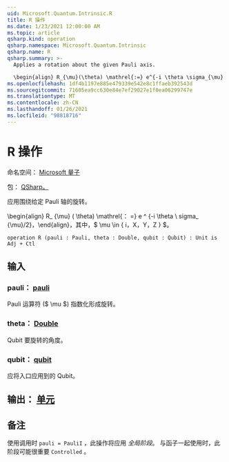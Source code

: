 ```yaml
---
uid: Microsoft.Quantum.Intrinsic.R
title: R 操作
ms.date: 1/23/2021 12:00:00 AM
ms.topic: article
qsharp.kind: operation
qsharp.namespace: Microsoft.Quantum.Intrinsic
qsharp.name: R
qsharp.summary: >-
  Applies a rotation about the given Pauli axis.

  \begin{align} R_{\mu}(\theta) \mathrel{:=} e^{-i \theta \sigma_{\mu} / 2}, \end{align} where $\mu \in \{I, X, Y, Z\}$.
ms.openlocfilehash: 1df4b1197e885e479339e542e8c1ffaeb392543d
ms.sourcegitcommit: 71605ea9cc630e84e7ef29027e1f0ea06299747e
ms.translationtype: MT
ms.contentlocale: zh-CN
ms.lasthandoff: 01/26/2021
ms.locfileid: "98818716"
---
```

# <a name="r-operation"></a>R 操作

命名空间： [Microsoft 量子](xref:Microsoft.Quantum.Intrinsic)

包： [QSharp。](https://nuget.org/packages/Microsoft.Quantum.QSharp.Core)


应用围绕给定 Pauli 轴的旋转。

\begin{align} R_ {\mu} ( \theta) \mathrel{： =} e ^ {-i \theta \ sigma_ {\mu}/2}，\end{align}，其中，$ \mu \in \{ i，X，Y，Z \} $。

```qsharp
operation R (pauli : Pauli, theta : Double, qubit : Qubit) : Unit is Adj + Ctl
```


## <a name="input"></a>输入

### <a name="pauli--pauli"></a>pauli： [pauli](xref:microsoft.quantum.lang-ref.pauli)

Pauli 运算符 ($ \mu $) 指数化形成旋转。


### <a name="theta--double"></a>theta： [Double](xref:microsoft.quantum.lang-ref.double)

Qubit 要旋转的角度。


### <a name="qubit--qubit"></a>qubit： [qubit](xref:microsoft.quantum.lang-ref.qubit)

应将入口应用到的 Qubit。



## <a name="output--unit"></a>输出： [单元](xref:microsoft.quantum.lang-ref.unit)



## <a name="remarks"></a>备注

使用调用时 `pauli = PauliI` ，此操作将应用 *全局阶段*。 与函子一起使用时，此阶段可能很重要 `Controlled` 。